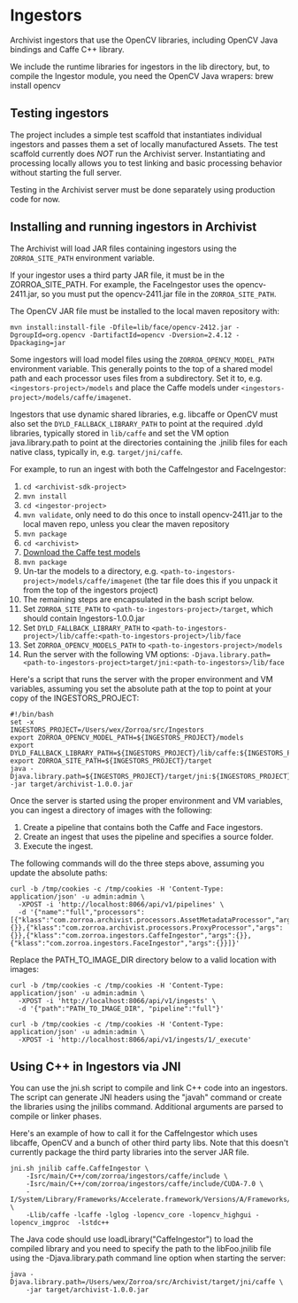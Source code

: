 # Ingestors

Archivist ingestors that use the OpenCV libraries, including OpenCV Java bindings
and Caffe C++ library.

We include the runtime libraries for ingestors in the lib directory, but, to compile
the Ingestor module, you need the OpenCV Java wrapers: brew install opencv

## Testing ingestors

The project includes a simple test scaffold that instantiates individual ingestors and
passes them a set of locally manufactured Assets. The test scaffold currently does *NOT*
run the Archivist server. Instantiating and processing locally allows you to test linking
and basic processing behavior without starting the full server. 

Testing in the Archivist server must be done separately using production code for now.


## Installing and running ingestors in Archivist

The Archivist will load JAR files containing ingestors using the `ZORROA_SITE_PATH`
environment variable.

If your ingestor uses a third party JAR file, it must be in the ZORROA_SITE_PATH.
For example, the FaceIngestor uses the opencv-2411.jar, so you must put the
opencv-2411.jar file in the `ZORROA_SITE_PATH`.

The OpenCV JAR file must be installed to the local maven repository with:

`mvn install:install-file -Dfile=lib/face/opencv-2412.jar -DgroupId=org.opencv -DartifactId=opencv -Dversion=2.4.12 -Dpackaging=jar`

Some ingestors will load model files using the `ZORROA_OPENCV_MODEL_PATH` environment
variable. This generally points to the top of a shared model path and each processor
uses files from a subdirectory. Set it to, e.g. `<ingestors-project>/models` and place
the Caffe models under `<ingestors-project>/models/caffe/imagenet`.

Ingestors that use dynamic shared libraries, e.g. libcaffe or OpenCV must also set
the `DYLD_FALLBACK_LIBRARY_PATH` to point at the required .dyld libraries, typically
stored in `lib/caffe` and set the VM option java.library.path to point at the directories
containing the .jnilib files for each native class, typically in, e.g. `target/jni/caffe`.

For example, to run an ingest with both the CaffeIngestor and FaceIngestor:

1. `cd <archivist-sdk-project>`
2. `mvn install`
3. `cd <ingestor-project>`
4. `mvn validate`, only need to do this once to install opencv-2411.jar to the local maven repo, unless you clear the maven repository
5. `mvn package`
6. `cd <archivist>`
7. [Download the Caffe test models](http://zorroa.com/caffe/caffe-models.tgz)
8. `mvn package`
9. Un-tar the models to a directory, e.g. `<path-to-ingestors-project>/models/caffe/imagenet` (the tar file does this if you unpack it from the top of the ingestors project)
10. The remaining steps are encapsulated in the bash script below.
11. Set `ZORROA_SITE_PATH` to `<path-to-ingestors-project>/target`, which should contain Ingestors-1.0.0.jar
10. Set `DYLD_FALLBACK_LIBRARY_PATH` to `<path-to-ingestors-project>/lib/caffe:<path-to-ingestors-project>/lib/face`
13. Set `ZORROA_OPENCV_MODELS_PATH` to `<path-to-ingestors-project>/models`
14. Run the server with the following VM options: `-Djava.library.path=<path-to-ingestors-project>target/jni:<path-to-ingestors>/lib/face`

Here's a script that runs the server with the proper environment and VM variables, assuming you set
the absolute path at the top to point at your copy of the INGESTORS_PROJECT:

```
#!/bin/bash
set -x
INGESTORS_PROJECT=/Users/wex/Zorroa/src/Ingestors
export ZORROA_OPENCV_MODEL_PATH=${INGESTORS_PROJECT}/models
export DYLD_FALLBACK_LIBRARY_PATH=${INGESTORS_PROJECT}/lib/caffe:${INGESTORS_PROJECT}/lib/face
export ZORROA_SITE_PATH=${INGESTORS_PROJECT}/target
java -Djava.library.path=${INGESTORS_PROJECT}/target/jni:${INGESTORS_PROJECT}/lib/face -jar target/archivist-1.0.0.jar
```

Once the server is started using the proper environment and VM variables, you can ingest a
directory of images with the following:

1. Create a pipeline that contains both the Caffe and Face ingestors.
2. Create an ingest that uses the pipeline and specifies a source folder.
3. Execute the ingest.


The following commands will do the three steps above, assuming you update the absolute paths:

```
curl -b /tmp/cookies -c /tmp/cookies -H 'Content-Type: application/json' -u admin:admin \
  -XPOST -i 'http://localhost:8066/api/v1/pipelines' \
  -d '{"name":"full","processors":[{"klass":"com.zorroa.archivist.processors.AssetMetadataProcessor","args":{}},{"klass":"com.zorroa.archivist.processors.ProxyProcessor","args":{}},{"klass":"com.zorroa.ingestors.CaffeIngestor","args":{}},{"klass":"com.zorroa.ingestors.FaceIngestor","args":{}}]}'
```

Replace the PATH_TO_IMAGE_DIR directory below to a valid location with images:

```
curl -b /tmp/cookies -c /tmp/cookies -H 'Content-Type: application/json' -u admin:admin \
  -XPOST -i 'http://localhost:8066/api/v1/ingests' \
  -d '{"path":"PATH_TO_IMAGE_DIR", "pipeline":"full"}'
```

```
curl -b /tmp/cookies -c /tmp/cookies -H 'Content-Type: application/json' -u admin:admin \
  -XPOST -i 'http://localhost:8066/api/v1/ingests/1/_execute'
```

## Using C++ in Ingestors via JNI

You can use the jni.sh script to compile and link C++ code into an ingestors.
The script can generate JNI headers using the "javah" command or create the libraries
using the jnilibs command. Additional arguments are parsed to compile or linker phases.

Here's an example of how to call it for the CaffeIngestor which uses libcaffe,
OpenCV and a bunch of other third party libs. Note that this doesn't currently
package the third party libraries into the server JAR file.

```
jni.sh jnilib caffe.CaffeIngestor \
    -Isrc/main/C++/com/zorroa/ingestors/caffe/include \
    -Isrc/main/C++/com/zorroa/ingestors/caffe/include/CUDA-7.0 \
    -I/System/Library/Frameworks/Accelerate.framework/Versions/A/Frameworks/vecLib.framework/Versions/A/Headers \
    -Llib/caffe -lcaffe -lglog -lopencv_core -lopencv_highgui -lopencv_imgproc  -lstdc++
```

The Java code should use loadLibrary("CaffeIngestor") to load the compiled library
and you need to specify the path to the libFoo.jnilib file using the -Djava.library.path
command line option when starting the server:

```
java -Djava.library.path=/Users/wex/Zorroa/src/Archivist/target/jni/caffe \
    -jar target/archivist-1.0.0.jar
```
